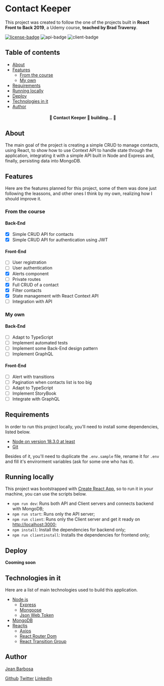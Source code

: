 # Contact Keeper

This project was created to follow the one of the projects built in **React Front to Back 2019**, a Udemy course, **teached by Brad Traversy**.

[![license-badge](https://img.shields.io/static/v1?label=license&message=MIT&color=0e7dbe&style=flat)](./LICENSE)
![api-badge](https://img.shields.io/static/v1?label=API&message=v0.1.0&color=0e7dbe&style=flat)
![client-badge](https://img.shields.io/static/v1?label=ClientUI&message=v0.1.0&color=0e7dbe&style=flat)

## Table of contents

- [About](#about)
- [Features](#features)
  - [From the course](#from-the-course)
  - [My own](#my-own)
- [Requirements](#requirements)
- [Running locally](#running-locally)
- [Deploy](#deploy)
- [Technologies in it](#technologies-in-it)
- [Author](#author)

<h4 align="center"> 🚧  Contact Keeper 🚀 building...  🚧 </h4>

## About

The main goal of the project is creating a simple CRUD to manage contacts, using React, to show how to use Context API to handle state through the application, integrating it with a simple API built in Node and Express and, finally, persisting data into MongoDB.

## Features

Here are the features planned for this project, some of them was done just following the leassons, and other ones I think by my own, realizing how I should improve it.

### From the course

#### Back-End

- [x] Simple CRUD API for contacts
- [x] Simple CRUD API for authentication using JWT

#### Front-End

- [ ] User registration
- [ ] User authentication
- [x] Alerts component
- [ ] Private routes
- [x] Full CRUD of a contact
- [x] Filter contacts
- [x] State management with React Context API
- [ ] Integration with API

### My own

#### Back-End

- [ ] Adapt to TypeScript
- [ ] Implement automated tests
- [ ] Implement some Back-End design pattern
- [ ] Implement GraphQL

#### Front-End

- [ ] Alert with transitions
- [ ] Pagination when contacts list is too big
- [ ] Adapt to TypeScript
- [ ] Implement StoryBook
- [ ] Integrate with GraphQL

## Requirements

In order to run this project locally, you'll need to install some dependencies, listed below.

- [Node on version 18.3.0 at least](https://nodejs.org/en/download/)
- [Git](https://git-scm.com/book/en/v2/Getting-Started-Installing-Git)

Besides of it, you'll need to duplicate the `.env.sample` file, rename it for `.env` and fill it's envirorment variables (ask for some one who has it).

## Running locally

This project was bootstrapped with [Create React App](https://github.com/facebook/create-react-app), so to run it in your machine, you can use the scripts below.

- `npm run dev`: Runs both API and Client servers and connects backend with MongoDB;
- `npm run start`: Runs only the API server;
- `npm run client`: Runs only the Client server and get it ready on [http://localhost:3000](http://localhost:3000);
- `npm install`: Install the dependencies for backend only;
- `npm run clientinstall`: Installs the dependencies for frontend only;

## Deploy

**Cooming soon**

## Technologies in it

Here are a list of main technologies used to build this application.

- [Node.js](https://nodejs.org/en/about/)
  - [Express](https://expressjs.com/pt-br/)
  - [Mongoose](https://mongoosejs.com/docs/)
  - [Json Web Token](https://github.com/auth0/node-jsonwebtoken)
- [MongoDB](https://www.mongodb.com/cloud/atlas/lp/try2-de)
- [Reactjs](https://pt-br.reactjs.org/)
  - [Axios](https://axios-http.com/docs/intro)
  - [React Router Dom](https://v5.reactrouter.com/web/guides/quick-start)
  - [React Transition Group](https://reactcommunity.org/react-transition-group/)

## Author

[Jean Barbosa](https://github.com/jb9dev/about-me)

[Github](https://github.com/jb9dev)
[Twitter](https://twitter.com/__JeanBarbosa)
[LinkedIn](https://www.linkedin.com/in/jeanbarbosa9/)

